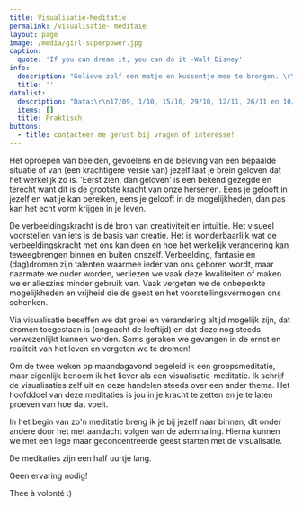 ```yaml
---
title: Visualisatie-Meditatie
permalink: /visualisatie- meditaie
layout: page
image: /media/girl-superpower.jpg
caption:
  quote: 'If you can dream it, you can do it -Walt Disney'
info:
  description: "Gelieve zelf een matje en kussentje mee te brengen. \r\n\nDe meditaties gaan bij mij thuis door. \nAls het mooi weer is in de tuin, vanaf het kouder wordt, is het binnen in Den Anker met het houtstoofke aan!\n"
  title: ''
datalist:
  description: "Data:\r\n17/09, 1/10, 15/10, 29/10, 12/11, 26/11 en 10/12\n\n\n\n19u Welkom\n\n19u30-20u Visualisatie\n\n20u Uitwisselen ervaringen\n\nBijdrage 5€"
  items: []
  title: Praktisch
buttons:
  - title: contacteer me gerust bij vragen of interesse!
---
```

Het oproepen van beelden, gevoelens en de beleving van een bepaalde situatie of van (een krachtigere versie van) jezelf laat je brein geloven dat het werkelijk zo is. 
'Eerst zien, dan geloven' is een bekend gezegde en terecht want dit is de grootste kracht van onze hersenen. Eens je gelooft in jezelf en wat je kan bereiken, eens je gelooft in de mogelijkheden, dan pas kan het echt vorm krijgen in je leven. 

De verbeeldingskracht is dé bron van creativiteit en intuïtie. Het visueel voorstellen van iets is de basis van creatie. Het is wonderbaarlijk wat de verbeeldingskracht met ons kan doen en hoe het werkelijk verandering kan teweegbrengen binnen en buiten onszelf. 
Verbeelding, fantasie en (dag)dromen zijn talenten waarmee ieder van ons geboren wordt, maar naarmate we ouder worden, verliezen we vaak deze kwaliteiten of maken we er alleszins minder gebruik van. Vaak vergeten we de onbeperkte mogelijkheden en vrijheid die de geest en het voorstellingsvermogen ons schenken. 

Via visualisatie beseffen we dat groei en verandering altijd mogelijk zijn, dat dromen toegestaan is (ongeacht de leeftijd) en dat deze nog steeds verwezenlijkt kunnen worden. Soms geraken we gevangen in de ernst en realiteit van het leven en vergeten we te dromen!

Om de twee weken op maandagavond begeleid ik een groepsmeditatie, maar eigenlijk benoem ik het liever als een visualisatie-meditatie. Ik schrijf de visualisaties zelf uit en deze handelen steeds over een ander thema. Het hoofddoel van deze meditaties is jou in je kracht te zetten en je te laten proeven van hoe dat voelt. 

In het begin van zo'n meditatie breng ik je bij jezelf naar binnen, dit onder andere door het met aandacht volgen van de ademhaling.  Hierna kunnen we met een lege maar geconcentreerde geest starten met de visualisatie. 

De meditaties zijn een half uurtje lang. 

Geen ervaring nodig!

Thee à volonté :) 







